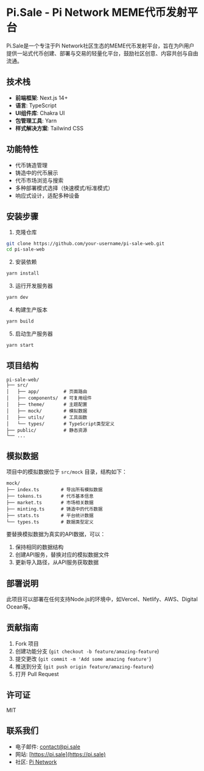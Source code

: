 # Pi.Sale - Pi Network MEME代币发射平台

Pi.Sale是一个专注于Pi Network社区生态的MEME代币发射平台，旨在为Pi用户提供一站式代币创建、部署与交易的轻量化平台，鼓励社区创意、内容共创与自由流通。

## 技术栈

- **前端框架**: Next.js 14+
- **语言**: TypeScript
- **UI组件库**: Chakra UI
- **包管理工具**: Yarn
- **样式解决方案**: Tailwind CSS

## 功能特性

- 代币铸造管理
- 铸造中的代币展示
- 代币市场浏览与搜索
- 多种部署模式选择（快速模式/标准模式）
- 响应式设计，适配多种设备

## 安装步骤

1. 克隆仓库

```bash
git clone https://github.com/your-username/pi-sale-web.git
cd pi-sale-web
```

2. 安装依赖

```bash
yarn install
```

3. 运行开发服务器

```bash
yarn dev
```

4. 构建生产版本

```bash
yarn build
```

5. 启动生产服务器

```bash
yarn start
```

## 项目结构

```
pi-sale-web/
├── src/
│   ├── app/         # 页面路由
│   ├── components/  # 可复用组件
│   ├── theme/       # 主题配置
│   ├── mock/        # 模拟数据
│   ├── utils/       # 工具函数
│   └── types/       # TypeScript类型定义
├── public/          # 静态资源
└── ...
```

## 模拟数据

项目中的模拟数据位于 `src/mock` 目录，结构如下：

```
mock/
├── index.ts        # 导出所有模拟数据
├── tokens.ts       # 代币基本信息
├── market.ts       # 市场相关数据
├── minting.ts      # 铸造中的代币数据
├── stats.ts        # 平台统计数据
└── types.ts        # 数据类型定义
```

要替换模拟数据为真实的API数据，可以：

1. 保持相同的数据结构
2. 创建API服务，替换对应的模拟数据文件
3. 更新导入路径，从API服务获取数据

## 部署说明

此项目可以部署在任何支持Node.js的环境中，如Vercel、Netlify、AWS、Digital Ocean等。

## 贡献指南

1. Fork 项目
2. 创建功能分支 (`git checkout -b feature/amazing-feature`)
3. 提交更改 (`git commit -m 'Add some amazing feature'`)
4. 推送到分支 (`git push origin feature/amazing-feature`)
5. 打开 Pull Request

## 许可证

MIT

## 联系我们

- 电子邮件: contact@pi.sale
- 网站: [https://pi.sale](https://pi.sale)
- 社区: [Pi Network](https://minepi.com)
